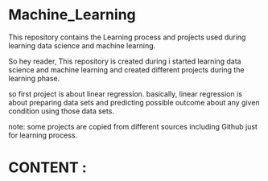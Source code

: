 # Machine_Learning
This repository contains the Learning process and projects used during learning data science
and machine learning.

So hey reader, This repository is created during i started learning data science and
machine learning and created different projects during the learning phase.

so first project is about linear regression. basically, linear regression is about preparing
data sets and predicting possible outcome about any given condition using those data sets.


note: some projects are copied from different sources including Github just for learning process.

# CONTENT :
